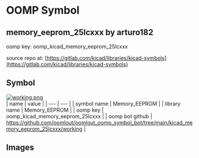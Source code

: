 # OOMP Symbol  
## memory_eeprom_25lcxxx  by arturo182  
  
oomp key: oomp_kicad_memory_eeprom_25lcxxx  
  
source repo at: [https://gitlab.com/kicad/libraries/kicad-symbols](https://gitlab.com/kicad/libraries/kicad-symbols)  
## Symbol  
  
[![working.png](working_600.png)](working.png)  
| name | value | 
| --- | --- | 
| symbol name | Memory_EEPROM | 
| library name | Memory_EEPROM | 
| oomp key | oomp_kicad_memory_eeprom_25lcxxx | 
| oomp bot github | https://github.com/oomlout/oomlout_oomp_symbol_bot/tree/main/kicad_memory_eeprom_25lcxxx/working | 
## Images  

